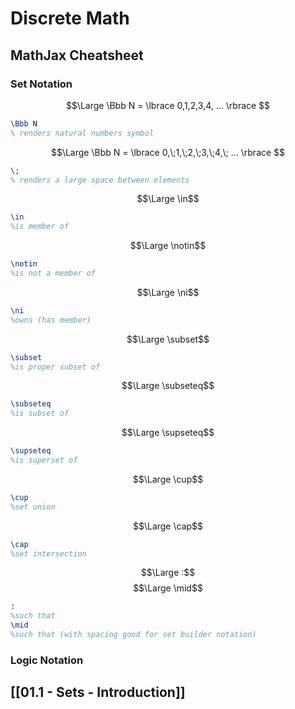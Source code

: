 # Discrete Math
## MathJax Cheatsheet


### Set Notation
$$\Large
\Bbb N = \lbrace 0,1,2,3,4, ... \rbrace
$$

```latex
\Bbb N
% renders natural numbers symbol
```

$$\Large
\Bbb N = \lbrace 0,\;1,\;2,\;3,\;4,\; ... \rbrace
$$

```latex
\;
% renders a large space between elements
```

$$\Large \in$$

```latex
\in
%is member of
```

$$\Large \notin$$

```latex
\notin
%is not a member of
```

$$\Large \ni$$

```latex
\ni
%owns (has member)
```

$$\Large \subset$$

```latex
\subset
%is proper subset of
```

$$\Large \subseteq$$

```latex
\subseteq
%is subset of
```

$$\Large \supseteq$$

```latex
\supseteq
%is superset of
```

$$\Large \cup$$

```latex
\cup
%set union
```

$$\Large \cap$$

```latex
\cap
%set intersection
```

$$\Large :$$
$$\Large \mid$$
```latex
:
%such that
\mid
%such that (with spacing good for set builder notation)
```

### Logic Notation



## [[01.1 - Sets - Introduction]]